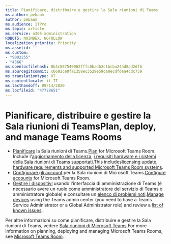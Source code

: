 ```yaml
---
title: Pianificare, distribuire e gestire la Sala riunioni di Teams
ms.author: pebaum
author: pebaum
ms.audience: ITPro
ms.topic: article
ms.service: o365-administration
ROBOTS: NOINDEX, NOFOLLOW
localization_priority: Priority
ms.assetid: ''
ms.custom:
- "9002255"
- "4366"
ms.openlocfilehash: 8b3c887540062fffc0badb2c1bcba24ad8ad2df6
ms.sourcegitcommit: c6692ce0fa1358ec3529e59ca0ecdfdea4cdc759
ms.translationtype: HT
ms.contentlocale: it-IT
ms.lasthandoff: 09/14/2020
ms.locfileid: "47728651"
---
```

# <a name="plan-deploy-and-manage-teams-rooms"></a><span data-ttu-id="cc666-102">Pianificare, distribuire e gestire la Sala riunioni di Teams</span><span class="sxs-lookup"><span data-stu-id="cc666-102">Plan, deploy, and manage Teams Rooms</span></span>

- <span data-ttu-id="cc666-103">[Pianificare](https://docs.microsoft.com/microsoftteams/rooms/rooms-plan) la Sala riunioni di Teams.</span><span class="sxs-lookup"><span data-stu-id="cc666-103">[Plan](https://docs.microsoft.com/microsoftteams/rooms/rooms-plan)  for Microsoft Teams Room.</span></span> <span data-ttu-id="cc666-104">Include l'[aggiornamento della licenza](https://docs.microsoft.com/microsoftteams/rooms/rooms-licensing), [i requisiti hardware e i sistemi della Sala riunioni di Teams supportati](https://docs.microsoft.com/microsoftteams/rooms/requirements#hardware-requirements).</span><span class="sxs-lookup"><span data-stu-id="cc666-104">This includes[licensing update](https://docs.microsoft.com/microsoftteams/rooms/rooms-licensing), [hardware requirements and supported Microsoft Teams Room systems](https://docs.microsoft.com/microsoftteams/rooms/requirements#hardware-requirements).</span></span>
- <span data-ttu-id="cc666-105">[Configurare gli account](https://docs.microsoft.com/microsoftteams/rooms/rooms-configure-accounts) per la Sala riunioni di Microsoft Teams.</span><span class="sxs-lookup"><span data-stu-id="cc666-105">[Configure accounts](https://docs.microsoft.com/microsoftteams/rooms/rooms-configure-accounts)  for Microsoft Teams Room.</span></span>
- <span data-ttu-id="cc666-106">[Gestire i dispositivi](https://docs.microsoft.com/microsoftteams/rooms/rooms-manage) usando l'interfaccia di amministrazione di Teams (è necessario avere un ruolo come amministratore del servizio di Teams o amministratore globale) e consultare un [elenco di problemi noti](https://docs.microsoft.com/microsoftteams/rooms/known-issues).</span><span class="sxs-lookup"><span data-stu-id="cc666-106">[Manage devices](https://docs.microsoft.com/microsoftteams/rooms/rooms-manage)  using the Teams admin center (you need to have a Teams Service Administrator or a Global Administrator role) and review a [list of known issues](https://docs.microsoft.com/microsoftteams/rooms/known-issues).</span></span>

<span data-ttu-id="cc666-107">Per altre informazioni su come pianificare, distribuire e gestire la Sala riunioni di Teams, vedere [Sala riunioni di Microsoft Teams](https://docs.microsoft.com/microsoftteams/rooms/).</span><span class="sxs-lookup"><span data-stu-id="cc666-107">For more information on planning, deploying and managing Microsoft Teams Rooms, see [Microsoft Teams Room](https://docs.microsoft.com/microsoftteams/rooms/).</span></span>
